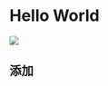 # Hello World  



![](https://moonstarimg.oss-cn-hangzhou.aliyuncs.com/img/helloworldPython.png)


## 添加  
